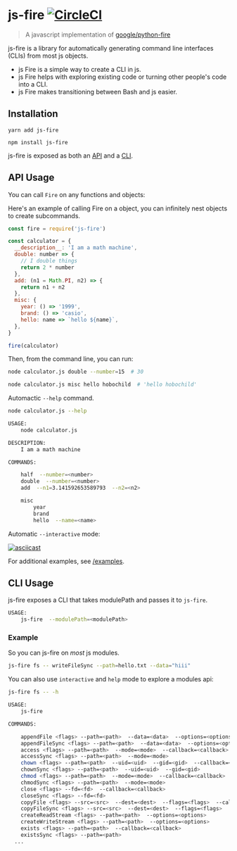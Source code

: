 # js-fire [![CircleCI](https://circleci.com/gh/hobochild/js-fire.svg?style=svg)](https://circleci.com/gh/hobochild/js-fire)

> A javascript implementation of [google/python-fire](https://github.com/google/python-fire)

js-fire is a library for automatically generating command line interfaces
(CLIs) from most js objects.

* js Fire is a simple way to create a CLI in js.
* js Fire helps with exploring existing code or turning other people's code
  into a CLI.
* js Fire makes transitioning between Bash and js easier.

## Installation

```
yarn add js-fire
```

```
npm install js-fire
```

js-fire is exposed as both an [API](#api-usage) and a [CLI](#cli-usage).

## API Usage

You can call `Fire` on any functions and objects:<br>

Here's an example of calling Fire on a object, you can infinitely nest objects to create subcommands.

```javascript
const fire = require('js-fire')

const calculator = {
  __description__: 'I am a math machine',
  double: number => {
    // I double things
    return 2 * number
  },
  add: (n1 = Math.PI, n2) => {
    return n1 + n2
  },
  misc: {
    year: () => '1999',
    brand: () => 'casio',
    hello: name => `hello ${name}`,
  },
}

fire(calculator)
```

Then, from the command line, you can run:

```bash
node calculator.js double --number=15  # 30
```

```bash
node calculator.js misc hello hobochild  # 'hello hobochild'
```

Automactic `--help` command.

```bash
node calculator.js --help

USAGE:
	node calculator.js

DESCRIPTION:
	I am a math machine

COMMANDS:

	half  --number=<number>
	double  --number=<number>
	add  --n1=3.141592653589793  --n2=<n2>

	misc
		year
		brand
		hello  --name=<name>
```

Automatic `--interactive` mode:

[![asciicast](https://asciinema.org/a/QdxxOZgsK4Wp0nxT7ZEn6mXIi.svg)](https://asciinema.org/a/QdxxOZgsK4Wp0nxT7ZEn6mXIi)

For additional examples, see [/examples](/examples).

## CLI Usage

js-fire exposes a CLI that takes modulePath and passes it to `js-fire`.

```bash
USAGE:
	js-fire  --modulePath=<modulePath>
```

### Example

So you can js-fire on _most_ js modules.

```bash
js-fire fs -- writeFileSync --path=hello.txt --data="hiii"
```

You can also use `interactive` and `help` mode to explore a modules api:

```bash
js-fire fs -- -h

USAGE:
	js-fire

COMMANDS:

	appendFile <flags> --path=<path>  --data=<data>  --options=<options>  --callback=<callback>
	appendFileSync <flags> --path=<path>  --data=<data>  --options=<options>
	access <flags> --path=<path>  --mode=<mode>  --callback=<callback>
	accessSync <flags> --path=<path>  --mode=<mode>
	chown <flags> --path=<path>  --uid=<uid>  --gid=<gid>  --callback=<callback>
	chownSync <flags> --path=<path>  --uid=<uid>  --gid=<gid>
	chmod <flags> --path=<path>  --mode=<mode>  --callback=<callback>
	chmodSync <flags> --path=<path>  --mode=<mode>
	close <flags> --fd=<fd>  --callback=<callback>
	closeSync <flags> --fd=<fd>
	copyFile <flags> --src=<src>  --dest=<dest>  --flags=<flags>  --callback=<callback>
	copyFileSync <flags> --src=<src>  --dest=<dest>  --flags=<flags>
	createReadStream <flags> --path=<path>  --options=<options>
	createWriteStream <flags> --path=<path>  --options=<options>
	exists <flags> --path=<path>  --callback=<callback>
	existsSync <flags> --path=<path>
  ...
```
